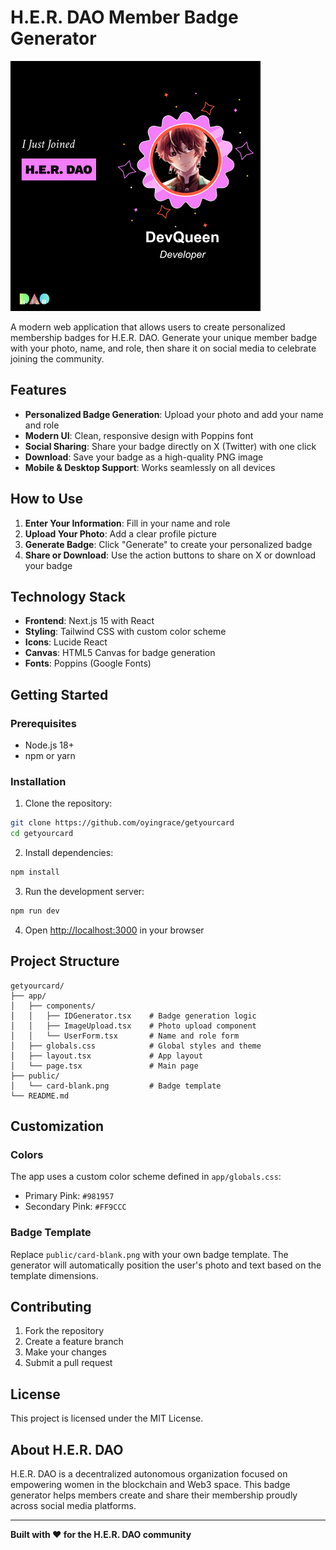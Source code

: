 # H.E.R. DAO Member Badge Generator

<img src="/public/sample.png" alt="Sample Badge" width="400" height="400" />

A modern web application that allows users to create personalized membership badges for H.E.R. DAO. Generate your unique member badge with your photo, name, and role, then share it on social media to celebrate joining the community.

## Features

- **Personalized Badge Generation**: Upload your photo and add your name and role
- **Modern UI**: Clean, responsive design with Poppins font
- **Social Sharing**: Share your badge directly on X (Twitter) with one click
- **Download**: Save your badge as a high-quality PNG image
- **Mobile & Desktop Support**: Works seamlessly on all devices

## How to Use

1. **Enter Your Information**: Fill in your name and role
2. **Upload Your Photo**: Add a clear profile picture
3. **Generate Badge**: Click "Generate" to create your personalized badge
4. **Share or Download**: Use the action buttons to share on X or download your badge

## Technology Stack

- **Frontend**: Next.js 15 with React
- **Styling**: Tailwind CSS with custom color scheme
- **Icons**: Lucide React
- **Canvas**: HTML5 Canvas for badge generation
- **Fonts**: Poppins (Google Fonts)

## Getting Started

### Prerequisites

- Node.js 18+ 
- npm or yarn

### Installation

1. Clone the repository:
```bash
git clone https://github.com/oyingrace/getyourcard
cd getyourcard
```

2. Install dependencies:
```bash
npm install
```

3. Run the development server:
```bash
npm run dev
```

4. Open [http://localhost:3000](http://localhost:3000) in your browser

## Project Structure

```
getyourcard/
├── app/
│   ├── components/
│   │   ├── IDGenerator.tsx    # Badge generation logic
│   │   ├── ImageUpload.tsx    # Photo upload component
│   │   └── UserForm.tsx       # Name and role form
│   ├── globals.css            # Global styles and theme
│   ├── layout.tsx             # App layout
│   └── page.tsx               # Main page
├── public/
│   └── card-blank.png         # Badge template
└── README.md
```

## Customization

### Colors
The app uses a custom color scheme defined in `app/globals.css`:
- Primary Pink: `#981957`
- Secondary Pink: `#FF9CCC`

### Badge Template
Replace `public/card-blank.png` with your own badge template. The generator will automatically position the user's photo and text based on the template dimensions.

## Contributing

1. Fork the repository
2. Create a feature branch
3. Make your changes
4. Submit a pull request

## License

This project is licensed under the MIT License.

## About H.E.R. DAO

H.E.R. DAO is a decentralized autonomous organization focused on empowering women in the blockchain and Web3 space. This badge generator helps members create and share their membership proudly across social media platforms.

---

**Built with ❤️ for the H.E.R. DAO community**